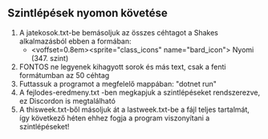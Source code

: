 ## Szintlépések nyomon követése

1. A jatekosok.txt-be bemásoljuk az összes céhtagot a Shakes alkalmazásból ebben a formában:
   + <voffset=0.8em><sprite="class_icons" name="bard_icon"> Nyomi (347. szint)</voffset>
2. FONTOS ne legyenek kihagyott sorok és más text, csak a fenti formátumban az 50 céhtag
3. Futtassuk a programot a megfelelő mappában: "dotnet run"
4. A fejlodes-eredmeny.txt -ben megkapjuk a szintlépéseket rendszerezve, ez Discordon is megtalálható
5. A thisweek.txt-ből másoljuk át a lastweek.txt-be a fájl teljes tartalmát, így következő héten ehhez fogja a program viszonyítani a szintlépéseket!
